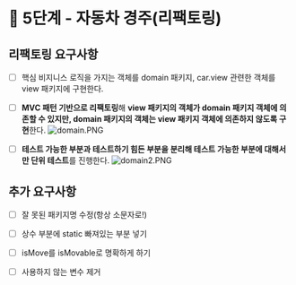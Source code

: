 # 🚀 5단계 - 자동차 경주(리팩토링)

## 리팩토링 요구사항

- [ ] 핵심 비지니스 로직을 가지는 객체를 domain 패키지, car.view 관련한 객체를 view 패키지에 구현한다.
- [ ] **MVC 패턴 기반으로 리팩토링**해 **view 패키지의 객체가 domain 패키지 객체에 의존할 수 있지만, domain 패키지의 객체는 view 패키지 객체에 의존하지 않도록 구현**한다.
  ![domain.PNG](https://firebasestorage.googleapis.com/v0/b/nextstep-real.appspot.com/o/lesson-attachments%2F-L9D5L4Xj_6xjTfOTRks%2Fdomain.PNG?alt=media&token=5083069f-e922-4f0e-95a4-d3fb9fb95224)
- [ ] **테스트 가능한 부분과 테스트하기 힘든 부분을 분리해 테스트 가능한 부분에 대해서만 단위 테스트**를 진행한다.
  ![domain2.PNG](https://firebasestorage.googleapis.com/v0/b/nextstep-real.appspot.com/o/lesson-attachments%2F-L9D5L4Xj_6xjTfOTRks%2Fdomain2.PNG?alt=media&token=f8d287eb-e747-410c-979c-369eb3b26826)



## 추가 요구사항

- [ ] 잘 못된 패키지명 수정(항상 소문자로!)
- [ ] 상수 부분에 static 빠져있는 부분 넣기
- [ ] isMove를 isMovable로 명확하게 하기
- [ ] 사용하지 않는 변수 제거

